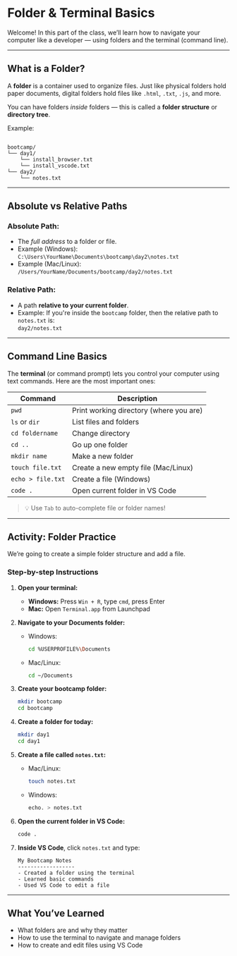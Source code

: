# Folder & Terminal Basics

Welcome! In this part of the class, we’ll learn how to navigate your computer like a developer — using folders and the terminal (command line).

---

## What is a Folder?

A **folder** is a container used to organize files. Just like physical folders hold paper documents, digital folders hold files like `.html`, `.txt`, `.js`, and more.

You can have folders _inside_ folders — this is called a **folder structure** or **directory tree**.

Example:

```

bootcamp/
└── day1/
    └── install_browser.txt
    └── install_vscode.txt
└── day2/
    └── notes.txt

```

---

## Absolute vs Relative Paths

### Absolute Path:

-   The _full address_ to a folder or file.
-   Example (Windows): `C:\Users\YourName\Documents\bootcamp\day2\notes.txt`
-   Example (Mac/Linux): `/Users/YourName/Documents/bootcamp/day2/notes.txt`

### Relative Path:

-   A path **relative to your current folder**.
-   Example: If you're inside the `bootcamp` folder, then the relative path to `notes.txt` is:  
    `day2/notes.txt`

---

## Command Line Basics

The **terminal** (or command prompt) lets you control your computer using text commands. Here are the most important ones:

| Command           | Description                             |
| ----------------- | --------------------------------------- |
| `pwd`             | Print working directory (where you are) |
| `ls` or `dir`     | List files and folders                  |
| `cd foldername`   | Change directory                        |
| `cd ..`           | Go up one folder                        |
| `mkdir name`      | Make a new folder                       |
| `touch file.txt`  | Create a new empty file (Mac/Linux)     |
| `echo > file.txt` | Create a file (Windows)                 |
| `code .`          | Open current folder in VS Code          |

> 💡 Use `Tab` to auto-complete file or folder names!

---

## Activity: Folder Practice

We’re going to create a simple folder structure and add a file.

### Step-by-step Instructions

1. **Open your terminal:**

    - **Windows:** Press `Win + R`, type `cmd`, press Enter
    - **Mac:** Open `Terminal.app` from Launchpad

2. **Navigate to your Documents folder:**

    - Windows:
        ```bash
        cd %USERPROFILE%\Documents
        ```
    - Mac/Linux:
        ```bash
        cd ~/Documents
        ```

3. **Create your bootcamp folder:**

    ```bash
    mkdir bootcamp
    cd bootcamp
    ```

4. **Create a folder for today:**

    ```bash
    mkdir day1
    cd day1
    ```

5. **Create a file called `notes.txt`:**

    - Mac/Linux:

        ```bash
        touch notes.txt
        ```

    - Windows:

        ```bash
        echo. > notes.txt
        ```

6. **Open the current folder in VS Code:**

    ```bash
    code .
    ```

7. **Inside VS Code**, click `notes.txt` and type:

    ```
    My Bootcamp Notes
    ------------------
    - Created a folder using the terminal
    - Learned basic commands
    - Used VS Code to edit a file
    ```

---

## What You’ve Learned

-   What folders are and why they matter
-   How to use the terminal to navigate and manage folders
-   How to create and edit files using VS Code
